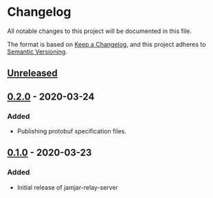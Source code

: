 # Changelog
All notable changes to this project will be documented in this file.

The format is based on [Keep a Changelog](https://keepachangelog.com/en/1.1.0/),
and this project adheres to [Semantic Versioning](https://semver.org/spec/v2.0.0.html).

## [Unreleased]

## [0.2.0] - 2020-03-24
### Added
- Publishing protobuf specification files.

## [0.1.0] - 2020-03-23
### Added
- Initial release of jamjar-relay-server

[Unreleased]: https://github.com/jamjarlabs/jamjar-relay-server/compare/v0.2.0...HEAD
[0.2.0]: https://github.com/jamjarlabs/jamjar-relay-server/releases/tag/v0.2.0
[0.1.0]: https://github.com/jamjarlabs/jamjar-relay-server/releases/tag/v0.1.0
